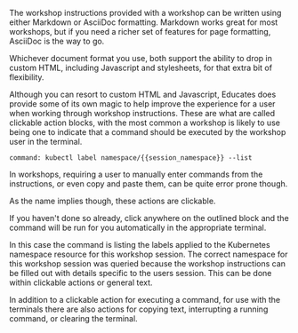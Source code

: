 The workshop instructions provided with a workshop can be written using either Markdown or AsciiDoc formatting. Markdown works great for most workshops, but if you need a richer set of features for page formatting, AsciiDoc is the way to go.

Whichever document format you use, both support the ability to drop in custom HTML, including Javascript and stylesheets, for that extra bit of flexibility.

Although you can resort to custom HTML and Javascript, Educates does provide some of its own magic to help improve the experience for a user when working through workshop instructions. These are what are called clickable action blocks, with the most common a workshop is likely to use being one to indicate that a command should be executed by the workshop user in the terminal.

```terminal:execute
command: kubectl label namespace/{{session_namespace}} --list
```

In workshops, requiring a user to manually enter commands from the instructions, or even copy and paste them, can be quite error prone though.

As the name implies though, these actions are clickable.

If you haven't done so already, click anywhere on the outlined block and the command will be run for you automatically in the appropriate terminal.

In this case the command is listing the labels applied to the Kubernetes namespace resource for this workshop session. The correct namespace for this workshop session was queried because the workshop instructions can be filled out with details specific to the users session. This can be done within clickable actions or general text.

In addition to a clickable action for executing a command, for use with the terminals there are also actions for copying text, interrupting a running command, or clearing the terminal.
